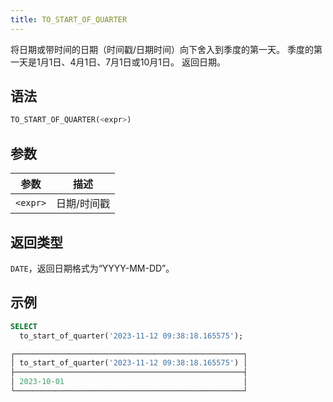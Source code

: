 ```yaml
---
title: TO_START_OF_QUARTER
---
```


将日期或带时间的日期（时间戳/日期时间）向下舍入到季度的第一天。
季度的第一天是1月1日、4月1日、7月1日或10月1日。
返回日期。

## 语法

```sql
TO_START_OF_QUARTER(<expr>)
```

## 参数

| 参数      | 描述           |
|-----------|----------------|
| `<expr>`   | 日期/时间戳    |

## 返回类型

`DATE`，返回日期格式为“YYYY-MM-DD”。

## 示例

```sql
SELECT
  to_start_of_quarter('2023-11-12 09:38:18.165575');

┌───────────────────────────────────────────────────┐
│ to_start_of_quarter('2023-11-12 09:38:18.165575') │
├───────────────────────────────────────────────────┤
│ 2023-10-01                                        │
└───────────────────────────────────────────────────┘
```